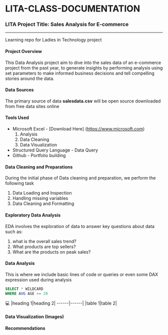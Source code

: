 # LITA-CLASS-DOCUMENTATION

### LITA Project Title: Sales Analysis for E-commerce
---

Learning repo for Ladies in Technology project

#### Project Overview
This Data Analysis project aim to dive into the sales data of an e-commerce project from the past year, to generate insights by performing analysis using set parameters to make informed business decisions and tell compelling stories around the data.


#### Data Sources
The primary source of data **salesdata.csv** will be open source downloaded from free data sites online

#### Tools Used 
- Microsoft Excel - [Download Here] (https://www.microsoft.com) 
  1. Analysis
  2. Data Cleaning
  3. Data Visualization
- Structured Query Language - Data Query
- Github - Portfolio building

#### Data Cleaning and Preparations
 During the initial phase of Data cleaning and preparation, we perform the following task
 1. Data Loading and Inspection
 2. Handling missing variables
 3. Data Cleaning and Formatting

#### Exploratory Data Analysis
EDA involves the exploration of data to answer key questions about data such as:
1. what is the overall sales trend?
2. What products are top sellers?
3. What are the products on peak sales?

####  Data Analysis
This is where we include basic lines of code or queries or even some DAX expression used during analysis

```SQL
SELECT * WILDCARD
WHERE AVG AGE >= 20
```
💻
|heading 1|heading 2|
------|------|
|table 1|table 2|


#### Data Visualization (Images)



####  Recommendations
